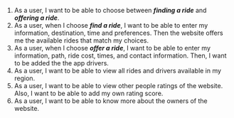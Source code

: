 1. As a user, I want to be able to choose between ***finding a ride*** and ***offering a ride***.
2. As a user, when I choose ***find a ride***, I want to be able to enter my information, destination, time and preferences. Then the website offers me the available rides that match my choices.
3. As a user, when I choose ***offer a ride***, I want to be able to enter my information, path, ride cost, times, and contact information. Then, I want to be added the the app drivers.
4. As a user, I want to be able to view all rides and drivers available in my region.
5. As a user, I want to be able to view other people ratings of the website. Also, I want to be able to add my own rating score.
6. As a user, I want to be able to know more about the owners of the website. 
